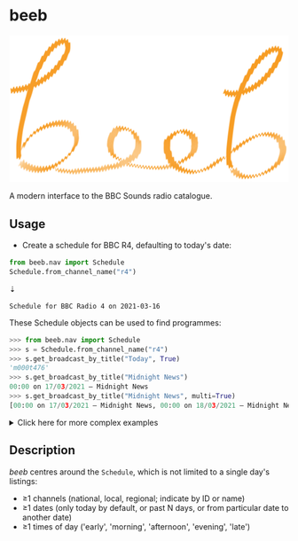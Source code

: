 # beeb

![](https://raw.githubusercontent.com/lmmx/beeb/master/beeb_logo.png)

A modern interface to the BBC Sounds radio catalogue.

## Usage

- Create a schedule for BBC R4, defaulting to today's date:

```py
from beeb.nav import Schedule
Schedule.from_channel_name("r4")
```
⇣
```
Schedule for BBC Radio 4 on 2021-03-16
```

These Schedule objects can be used to find programmes:

```py
>>> from beeb.nav import Schedule
>>> s = Schedule.from_channel_name("r4")
>>> s.get_broadcast_by_title("Today", True)
'm000t476'
>>> s.get_broadcast_by_title("Midnight News")
00:00 on 17/03/2021 — Midnight News
>>> s.get_broadcast_by_title("Midnight News", multi=True)
[00:00 on 17/03/2021 — Midnight News, 00:00 on 18/03/2021 — Midnight News]
```

<details><summary>Click here for more complex examples</summary>

<p>

```py
>>> for b in s.get_broadcast_by_title(r".*\bNews\b", regex=True, multi=True): print(b)
... 
00:00 on 17/03/2021 — Midnight News
05:30 on 17/03/2021 — News Briefing
12:00 on 17/03/2021 — News Summary
18:00 on 17/03/2021 — Six O'Clock News
00:00 on 18/03/2021 — Midnight News
05:30 on 18/03/2021 — News Briefing
>>> for b in s.get_broadcast_by_title(r".*\bnews\b", multi=True,
... case_insensitive=True, regex=True, synopsis=True): print(b)
... 
00:00 on 17/03/2021 — Midnight News
05:30 on 17/03/2021 — News Briefing
06:00 on 17/03/2021 — Today
12:00 on 17/03/2021 — News Summary
13:00 on 17/03/2021 — World at One
17:00 on 17/03/2021 — PM
18:00 on 17/03/2021 — Six O'Clock News
20:00 on 17/03/2021 — Moral Maze
22:00 on 17/03/2021 — The World Tonight
23:30 on 17/03/2021 — Today in Parliament
00:00 on 18/03/2021 — Midnight News
05:30 on 18/03/2021 — News Briefing
05:45 on 18/03/2021 — Farming Today
>>> for b in s.get_broadcast_by_title(
... r".*\b(pandemic|virus|coronavirus|Covid|vaccines?|vaccinations?|health|healthcare|NHS)\b",
... multi=True, case_insensitive=True, regex=True, synopsis=True): print(b)
... 
10:00 on 17/03/2021 — Woman's Hour
15:00 on 17/03/2021 — Money Box
15:30 on 17/03/2021 — Inside Health
```

</p>

</details>


## Description

_beeb_ centres around the `Schedule`, which is not limited to a single day's listings:

- ≥1 channels (national, local, regional; indicate by ID or name)
- ≥1 dates (only today by default, or past N days, or from particular date to another date)
- ≥1 times of day ('early', 'morning', 'afternoon', 'evening', 'late')
